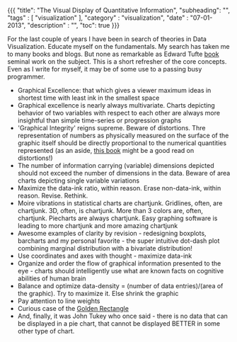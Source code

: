 {{{
    "title": "The Visual Display of Quantitative Information",
    "subheading": "",
    "tags" : [ "visualization" ],
    "category" : "visualization",
    "date" : "07-01-2013",
    "description" : "",
    "toc": true
}}}


For the last couple of years I have been in search of theories in Data Visualization. Educate myself on the fundamentals. My search has taken me to many books and blogs. But none as remarkable as Edward Tufte [book](http://www.amazon.com/The-Visual-Display-Quantitative-Information/dp/0961392142) seminal work on the subject. This is a short refresher of the core concepts. Even as I write for myself, it may be of some use to a passing busy programmer.

* Graphical Excellence: that which gives a viewer maximum ideas in shortest time with least ink in the smallest space
* Graphical excellence is nearly always multivariate. Charts depicting behavior of two variables with respect to each other are always more insightful than simple time-series or progression graphs
* 'Graphical Integrity' reigns supreme. Beware of distortions. Thre representation of numbers as physically measured on the surface of the graphic itself should be directly proportional to the numerical quantities represented (as an aside, [this book](http://www.amazon.com/How-Lie-Statistics-Darrell-Huff/dp/0393310728) might be a good read on distortions!)
* The number of information carrying (variable) dimensions depicted should not exceed the number of dimensions in the data. Beware of area charts depicting single variable variations 
* Maximize the data-ink ratio, within reason. Erase non-data-ink, within reason. Revise. Rethink.
* Moire vibrations in statistical charts are chartjunk. Gridlines, often, are chartjunk. 3D, often, is chartjunk. More than 3 colors are, often, chartjunk. Piecharts are always chartjunk. Easy graphing software is leading to more chartjunk and more amazing chartjunk 
* Awesome examples of clarity by revision -  redesigning boxplots, barcharts and my personal favorite - the super intuitive dot-dash plot combining marginal distribution with a bivariate distribution!
* Use coordinates and axes with thought - maximize data-ink
* Organize and order the flow of graphical information presented to the eye - charts should intelligently use what are known facts on cognitive abilities of human brain
* Balance and optimize data-density = (number of data entries)/(area of the graphic). Try to maximize it. Else shrink the graphic
* Pay attention to line weights
* Curious case of the [Golden Rectangle](http://en.wikipedia.org/wiki/Golden_rectangle)
* And, finally, it was John Tukey who once said - there is no data that can be displayed in a pie chart, that cannot be displayed BETTER in some other type of chart.
